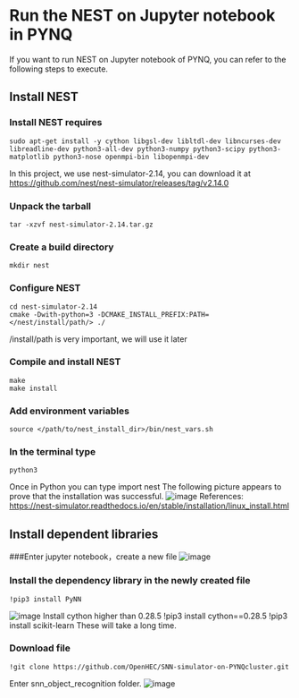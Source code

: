 # Run the NEST on Jupyter notebook in PYNQ
If you want to run NEST on Jupyter notebook of PYNQ, you can refer to the following steps to execute.
## Install NEST
### Install NEST requires
    sudo apt-get install -y cython libgsl-dev libltdl-dev libncurses-dev libreadline-dev python3-all-dev python3-numpy python3-scipy python3-matplotlib python3-nose openmpi-bin libopenmpi-dev
In this project, we use nest-simulator-2.14, you can download it at https://github.com/nest/nest-simulator/releases/tag/v2.14.0
### Unpack the tarball
    tar -xzvf nest-simulator-2.14.tar.gz
### Create a build directory
    mkdir nest
### Configure NEST
    cd nest-simulator-2.14 
    cmake -Dwith-python=3 -DCMAKE_INSTALL_PREFIX:PATH=</nest/install/path/> ./
/install/path is very important, we will use it later
### Compile and install NEST
    make
    make install
### Add environment variables
    source </path/to/nest_install_dir>/bin/nest_vars.sh
### In the terminal type
    python3
Once in Python you can type
    import nest
The following picture appears to prove that the installation was successful.
![image](https://github.com/OpenHEC/SNN-simulator-on-PYNQcluster/blob/master/NEST_PYNQ_Jupyter/image/1.png)
References: https://nest-simulator.readthedocs.io/en/stable/installation/linux_install.html
## Install dependent libraries
###Enter jupyter notebook，create a new file
![image](https://github.com/OpenHEC/SNN-simulator-on-PYNQcluster/blob/master/NEST_PYNQ_Jupyter/image/2.png)
### Install the dependency library in the newly created file
    !pip3 install PyNN
![image](https://github.com/OpenHEC/SNN-simulator-on-PYNQcluster/blob/master/NEST_PYNQ_Jupyter/image/3.png)
Install cython higher than 0.28.5
    !pip3 install cython==0.28.5
    !pip3 install scikit-learn
These will take a long time.
### Download file
    !git clone https://github.com/OpenHEC/SNN-simulator-on-PYNQcluster.git
Enter snn_object_recognition folder.
![image](https://github.com/OpenHEC/SNN-simulator-on-PYNQcluster/blob/master/NEST_PYNQ_Jupyter/image/7.png)
